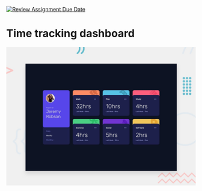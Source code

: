 [![Review Assignment Due Date](https://classroom.github.com/assets/deadline-readme-button-24ddc0f5d75046c5622901739e7c5dd533143b0c8e959d652212380cedb1ea36.svg)](https://classroom.github.com/a/GnOm5Fhq)
# Time tracking dashboard

![Design preview for the Time tracking dashboard coding challenge](./design/desktop-preview.jpg)
